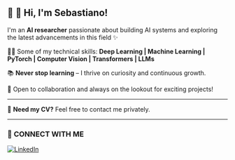 
## 🚀 👋 Hi, I'm Sebastiano!

I'm an **AI researcher** passionate about building AI systems and exploring the latest advancements in this field ✨

👨‍💻 Some of my technical skills:
**Deep Learning | Machine Learning | PyTorch | Computer Vision | Transformers | LLMs** 

📚 **Never stop learning** – I thrive on curiosity and continuous growth.  

🌟 Open to collaboration and always on the lookout for exciting projects!

---

📄 **Need my CV?** Feel free to contact me privately.  

---

### 📢 **CONNECT WITH ME**  
[![LinkedIn](https://img.shields.io/badge/-LinkedIn-blue?logo=linkedin&logoColor=white&style=flat-square)](https://www.linkedin.com/in/sebastiano-aloscari)
